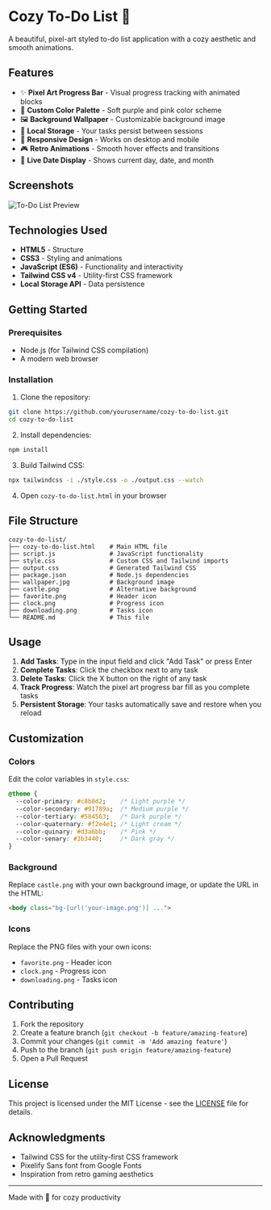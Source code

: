 # Cozy To-Do List 📝

A beautiful, pixel-art styled to-do list application with a cozy aesthetic and smooth animations.

## Features

- ✨ **Pixel Art Progress Bar** - Visual progress tracking with animated blocks
- 🎨 **Custom Color Palette** - Soft purple and pink color scheme
- 🖼️ **Background Wallpaper** - Customizable background image
- 💾 **Local Storage** - Your tasks persist between sessions
- 📱 **Responsive Design** - Works on desktop and mobile
- 🎮 **Retro Animations** - Smooth hover effects and transitions
- 📅 **Live Date Display** - Shows current day, date, and month

## Screenshots

![To-Do List Preview](screenshot.png)

## Technologies Used

- **HTML5** - Structure
- **CSS3** - Styling and animations
- **JavaScript (ES6)** - Functionality and interactivity
- **Tailwind CSS v4** - Utility-first CSS framework
- **Local Storage API** - Data persistence

## Getting Started

### Prerequisites

- Node.js (for Tailwind CSS compilation)
- A modern web browser

### Installation

1. Clone the repository:
```bash
git clone https://github.com/yourusername/cozy-to-do-list.git
cd cozy-to-do-list
```

2. Install dependencies:
```bash
npm install
```

3. Build Tailwind CSS:
```bash
npx tailwindcss -i ./style.css -o ./output.css --watch
```

4. Open `cozy-to-do-list.html` in your browser

## File Structure

```
cozy-to-do-list/
├── cozy-to-do-list.html    # Main HTML file
├── script.js               # JavaScript functionality
├── style.css               # Custom CSS and Tailwind imports
├── output.css              # Generated Tailwind CSS
├── package.json            # Node.js dependencies
├── wallpaper.jpg           # Background image
├── castle.png              # Alternative background
├── favorite.png            # Header icon
├── clock.png               # Progress icon
├── downloading.png         # Tasks icon
└── README.md               # This file
```

## Usage

1. **Add Tasks**: Type in the input field and click "Add Task" or press Enter
2. **Complete Tasks**: Click the checkbox next to any task
3. **Delete Tasks**: Click the X button on the right of any task
4. **Track Progress**: Watch the pixel art progress bar fill as you complete tasks
5. **Persistent Storage**: Your tasks automatically save and restore when you reload

## Customization

### Colors
Edit the color variables in `style.css`:
```css
@theme {
  --color-primary: #c8b8d2;    /* Light purple */
  --color-secondary: #91789a;  /* Medium purple */
  --color-tertiary: #584563;   /* Dark purple */
  --color-quaternary: #f2e4e1; /* Light cream */
  --color-quinary: #d3a6bb;    /* Pink */
  --color-senary: #3b3440;     /* Dark gray */
}
```

### Background
Replace `castle.png` with your own background image, or update the URL in the HTML:
```html
<body class="bg-[url('your-image.png')] ...">
```

### Icons
Replace the PNG files with your own icons:
- `favorite.png` - Header icon
- `clock.png` - Progress icon  
- `downloading.png` - Tasks icon

## Contributing

1. Fork the repository
2. Create a feature branch (`git checkout -b feature/amazing-feature`)
3. Commit your changes (`git commit -m 'Add amazing feature'`)
4. Push to the branch (`git push origin feature/amazing-feature`)
5. Open a Pull Request

## License

This project is licensed under the MIT License - see the [LICENSE](LICENSE) file for details.

## Acknowledgments

- Tailwind CSS for the utility-first CSS framework
- Pixelify Sans font from Google Fonts
- Inspiration from retro gaming aesthetics

---

Made with 💜 for cozy productivity

